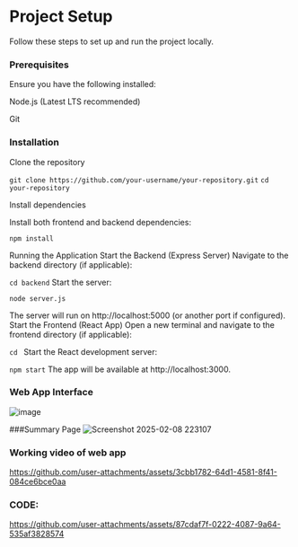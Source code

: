 # Project Setup

Follow these steps to set up and run the project locally.

### Prerequisites
Ensure you have the following installed:

Node.js (Latest LTS recommended)

Git

### Installation

Clone the repository


`git clone https://github.com/your-username/your-repository.git`
`cd your-repository`


Install dependencies

Install both frontend and backend dependencies:

`npm install`

Running the Application
Start the Backend (Express Server)
Navigate to the backend directory (if applicable):

`cd backend`
Start the server:

`node server.js`

The server will run on http://localhost:5000 (or another port if configured).
Start the Frontend (React App)
Open a new terminal and navigate to the frontend directory (if applicable):

`cd `
Start the React development server:

`npm start`
The app will be available at http://localhost:3000.

### Web App Interface
![image](https://github.com/user-attachments/assets/05017e0f-6649-4d31-9553-0ac759b2e692)

###Summary Page
![Screenshot 2025-02-08 223107](https://github.com/user-attachments/assets/4c4ebfc9-4ea5-438f-bdf1-28ac794890b4)

### Working video of web app

https://github.com/user-attachments/assets/3cbb1782-64d1-4581-8f41-084ce6bce0aa


### CODE:

https://github.com/user-attachments/assets/87cdaf7f-0222-4087-9a64-535af3828574

